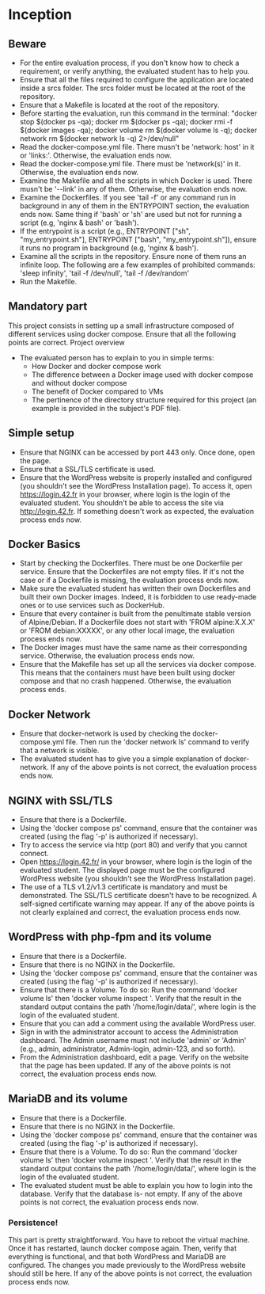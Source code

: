 # Inception

## Beware

- For the entire evaluation process, if you don't know how to check a requirement, or verify anything, the evaluated student has to help you.
- Ensure that all the files required to configure the application are located inside a srcs folder. The srcs folder must be located at the root of the repository.
- Ensure that a Makefile is located at the root of the repository.
- Before starting the evaluation, run this command in the terminal: "docker stop $(docker ps -qa); docker rm $(docker ps -qa); docker rmi -f $(docker images -qa); docker volume rm $(docker volume ls -q); docker network rm $(docker network ls -q) 2>/dev/null"
- Read the docker-compose.yml file. There musn't be 'network: host' in it or 'links:'. Otherwise, the evaluation ends now.
- Read the docker-compose.yml file. There must be 'network(s)' in it. Otherwise, the evaluation ends now.
- Examine the Makefile and all the scripts in which Docker is used. There musn't be '--link' in any of them. Otherwise, the evaluation ends now.
- Examine the Dockerfiles. If you see 'tail -f' or any command run in background in any of them in the ENTRYPOINT section, the evaluation ends now. Same thing if 'bash' or 'sh' are used but not for running a script (e.g, 'nginx & bash' or 'bash').
- If the entrypoint is a script (e.g., ENTRYPOINT ["sh", "my_entrypoint.sh"], ENTRYPOINT ["bash", "my_entrypoint.sh"]), ensure it runs no program
in background (e.g, 'nginx & bash').
- Examine all the scripts in the repository. Ensure none of them runs an infinite loop. The following are a few examples of prohibited commands: 'sleep infinity', 'tail -f /dev/null', 'tail -f /dev/random'
- Run the Makefile.

## Mandatory part

This project consists in setting up a small infrastructure composed of different services using docker compose. Ensure that all the following points are correct.
Project overview

- The evaluated person has to explain to you in simple terms:
    - How Docker and docker compose work
    - The difference between a Docker image used with docker compose and without docker compose
    - The benefit of Docker compared to VMs
    - The pertinence of the directory structure required for this project (an example is provided in the subject's PDF file).

## Simple setup

- Ensure that NGINX can be accessed by port 443 only. Once done, open the page.
- Ensure that a SSL/TLS certificate is used.
- Ensure that the WordPress website is properly installed and configured (you shouldn't see the WordPress Installation page). To access it, open https://login.42.fr in your browser, where login is the login of the evaluated student. You shouldn't be able to access the site via
http://login.42.fr. If something doesn't work as expected, the evaluation process ends now.

## Docker Basics

- Start by checking the Dockerfiles. There must be one Dockerfile per service. Ensure that the Dockerfiles are not empty files. If it's not the case or if a Dockerfile is missing, the evaluation process ends now.
- Make sure the evaluated student has written their own Dockerfiles and built their own Docker images. Indeed, it is forbidden to use ready-made ones or to use services such as DockerHub.
- Ensure that every container is built from the penultimate stable version of Alpine/Debian. If a Dockerfile does not start with 'FROM alpine:X.X.X' or 'FROM debian:XXXXX', or any other local image, the evaluation process ends now.
- The Docker images must have the same name as their corresponding service. Otherwise, the evaluation process ends now.
- Ensure that the Makefile has set up all the services via docker compose. This means that the containers must have been built using docker compose and that no crash happened. Otherwise, the evaluation process ends.

## Docker Network

- Ensure that docker-network is used by checking the docker-compose.yml file. Then run the 'docker network ls' command to verify that a network is visible.
- The evaluated student has to give you a simple explanation of docker-network. If any of the above points is not correct, the evaluation process ends now.

## NGINX with SSL/TLS

- Ensure that there is a Dockerfile.
- Using the 'docker compose ps' command, ensure that the container was created (using the flag '-p' is authorized if necessary).
- Try to access the service via http (port 80) and verify that you cannot connect.
- Open https://login.42.fr/ in your browser, where login is the login of the evaluated student. The displayed page must be the configured WordPress website (you shouldn't see the WordPress Installation page).
- The use of a TLS v1.2/v1.3 certificate is mandatory and must be demonstrated. The SSL/TLS certificate doesn't have to be recognized. A self-signed certificate warning may appear. If any of the above points is not clearly explained and correct, the evaluation process ends now.

## WordPress with php-fpm and its volume

- Ensure that there is a Dockerfile.
- Ensure that there is no NGINX in the Dockerfile.
- Using the 'docker compose ps' command, ensure that the container was created (using the flag '-p' is authorized if necessary).
- Ensure that there is a Volume. To do so: Run the command 'docker volume ls' then 'docker volume inspect <volume name>'. Verify that the result in the standard output contains the path '/home/login/data/', where login is the login of the evaluated student.
- Ensure that you can add a comment using the available WordPress user.
- Sign in with the administrator account to access the Administration dashboard. The Admin username must not include 'admin' or 'Admin' (e.g., admin, administrator, Admin-login, admin-123, and so forth).
- From the Administration dashboard, edit a page. Verify on the website that the page has been updated. If any of the above points is not correct, the evaluation process ends now.

## MariaDB and its volume

- Ensure that there is a Dockerfile.
- Ensure that there is no NGINX in the Dockerfile.
- Using the 'docker compose ps' command, ensure that the container was created (using the flag '-p' is authorized if necessary).
- Ensure that there is a Volume. To do so: Run the command 'docker volume ls' then 'docker volume inspect <volume name>'. Verify that the result in the standard output contains the path '/home/login/data/', where login is the login of the evaluated student.
- The evaluated student must be able to explain you how to login into the database. Verify that the database is- not empty. If any of the above points is not correct, the evaluation process ends now.

### Persistence!

  This part is pretty straightforward. You have to reboot the virtual machine. Once it has restarted, launch docker compose again. Then, verify that everything is functional, and that both WordPress and MariaDB are configured. The changes you made previously to the WordPress website should still be here. If any of the above points is not correct, the evaluation process ends now.
